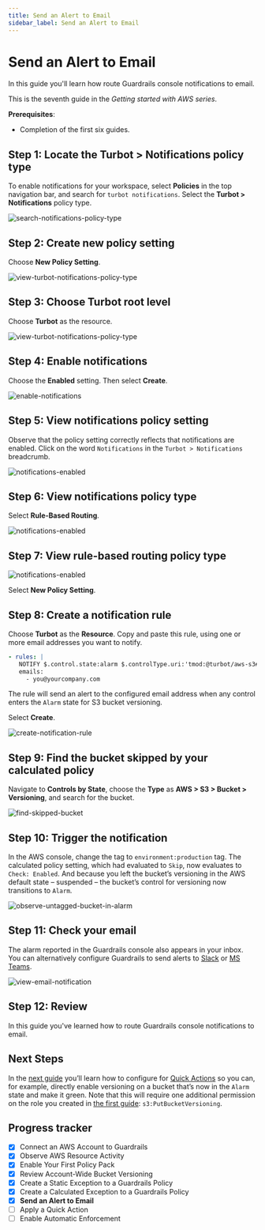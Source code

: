 ```yaml
---
title: Send an Alert to Email
sidebar_label: Send an Alert to Email
---
```



# Send an Alert to Email

In this guide you'll learn how route Guardrails console notifications to email.

This is the seventh guide in the *Getting started with AWS series*.

**Prerequisites**: 

- Completion of the first six guides.


## Step 1: Locate the Turbot > Notifications policy type

 
To enable notifications for your workspace, select **Policies** in the top navigation bar, and search for `turbot notifications`. Select the **Turbot > Notifications** policy type.

<p><img alt="search-notifications-policy-type" src="/images/docs/guardrails/getting-started/getting-started-aws/send-alert-to-email/search-notifications-policy-type.png"/></p>

## Step 2: Create new policy setting

Choose **New Policy Setting**.

<p><img alt="view-turbot-notifications-policy-type" src="/images/docs/guardrails/getting-started/getting-started-aws/send-alert-to-email/view-turbot-notifications-policy-type.png"/></p>

## Step 3: Choose Turbot root level

Choose **Turbot** as the resource.

<p><img alt="view-turbot-notifications-policy-type" src="/images/docs/guardrails/getting-started/getting-started-aws/send-alert-to-email/choose-turbot-root.png"/></p>


## Step 4: Enable notifications

Choose the **Enabled** setting. Then select **Create**.

<p><img alt="enable-notifications" src="/images/docs/guardrails/getting-started/getting-started-aws/send-alert-to-email/enable-notifications.png"/></p>

## Step 5: View notifications policy setting

Observe that the policy setting correctly reflects that notifications are enabled. Click on the word `Notifications` in the `Turbot > Notifications` breadcrumb.

<p><img alt="notifications-enabled" src="/images/docs/guardrails/getting-started/getting-started-aws/send-alert-to-email/notifications-enabled.png"/></p>

## Step 6: View notifications policy type

Select **Rule-Based Routing**.

<p><img alt="notifications-enabled" src="/images/docs/guardrails/getting-started/getting-started-aws/send-alert-to-email/locate-rule-based-routing.png"/></p>

## Step 7: View rule-based routing policy type

<p><img alt="notifications-enabled" src="/images/docs/guardrails/getting-started/getting-started-aws/send-alert-to-email/view-rule-based-routing.png"/></p>

Select **New Policy Setting**.

## Step 8: Create a notification rule
 
Choose **Turbot** as the **Resource**. Copy and paste this rule, using one or more email addresses you want to notify. 
 
```yaml
- rules: |
   NOTIFY $.control.state:alarm $.controlType.uri:'tmod:@turbot/aws-s3#/control/types/bucketVersioning'
   emails:
     - you@yourcompany.com
``` 
 
The rule will send an alert to the configured email address when any control enters the `Alarm` state for S3 bucket versioning. 


Select **Create**.

<p><img alt="create-notification-rule" src="/images/docs/guardrails/getting-started/getting-started-aws/send-alert-to-email/create-notification-rule.png"/></p>

## Step 9: Find the bucket skipped by your calculated policy

Navigate to **Controls by State**, choose the **Type** as **AWS > S3 > Bucket > Versioning**, and search for the bucket.

<p><img alt="find-skipped-bucket" src="/images/docs/guardrails/getting-started/getting-started-aws/send-alert-to-email/find-skipped-bucket.png"/></p>

## Step 10: Trigger the notification

In the AWS console, change the tag to `environment:production` tag. The calculated policy setting, which had evaluated to `Skip`, now evaluates to `Check: Enabled`.  And because you left the bucket’s versioning in the AWS default state – suspended – the bucket’s control for versioning now transitions to `Alarm`.   

<p><img alt="observe-untagged-bucket-in-alarm" src="/images/docs/guardrails/getting-started/getting-started-aws/send-alert-to-email/observe-untagged-bucket-in-alarm.png"/></p>

## Step 11: Check your email
 
The alarm reported in the Guardrails console also appears in your inbox. You can alternatively configure Guardrails to send alerts to [Slack]([guardrails/docs/guides/notifications/templates#example-slack-template](https://turbot.com/guardrails/docs/guides/notifications/templates#example-slack-template)) or [MS Teams](/guardrails/docs/guides/notifications/templates#example-ms-teams-template).

<p><img alt="view-email-notification" src="/images/docs/guardrails/getting-started/getting-started-aws/send-alert-to-email/view-email-notification.png"/></p>

## Step 12: Review

In this guide you've learned how to route Guardrails console notifications to email.

## Next Steps

In the [next guide](/guardrails/docs/getting-started/getting-started-aws/apply-quick-action) you’ll learn how to configure for [Quick Actions]([/guardrails/docs/guides/quick-actions](https://turbot.com/guardrails/docs/guides/quick-actions#enabling-quick-actions)) so you can, for example, directly enable versioning on a bucket that’s now in the `Alarm` state and make it green. Note that this will require one additional permission on the role you created in [the first guide]([/](https://turbot.com/guardrails/docs/guides/notifications/templates#example-slack-template)guardrails/docs/getting-started/getting-started-aws/connect-an-account): `s3:PutBucketVersioning`. 


## Progress tracker

- [x] Connect an AWS Account to Guardrails
- [x] Observe AWS Resource Activity
- [x] Enable Your First Policy Pack
- [x] Review Account-Wide Bucket Versioning
- [x] Create a Static Exception to a Guardrails Policy
- [x] Create a Calculated Exception to a Guardrails Policy
- [x] **Send an Alert to Email**
- [ ] Apply a Quick Action
- [ ] Enable Automatic Enforcement
